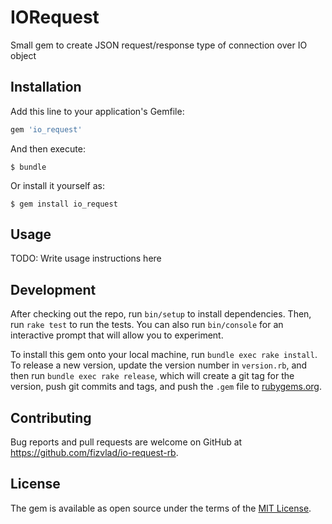 # IORequest

Small gem to create JSON request/response type of connection over IO object

## Installation

Add this line to your application's Gemfile:

```ruby
gem 'io_request'
```

And then execute:

    $ bundle

Or install it yourself as:

    $ gem install io_request

## Usage

TODO: Write usage instructions here

## Development

After checking out the repo, run `bin/setup` to install dependencies. Then, run `rake test` to run the tests. You can also run `bin/console` for an interactive prompt that will allow you to experiment.

To install this gem onto your local machine, run `bundle exec rake install`. To release a new version, update the version number in `version.rb`, and then run `bundle exec rake release`, which will create a git tag for the version, push git commits and tags, and push the `.gem` file to [rubygems.org](https://rubygems.org).

## Contributing

Bug reports and pull requests are welcome on GitHub at https://github.com/fizvlad/io-request-rb.

## License

The gem is available as open source under the terms of the [MIT License](https://opensource.org/licenses/MIT).
